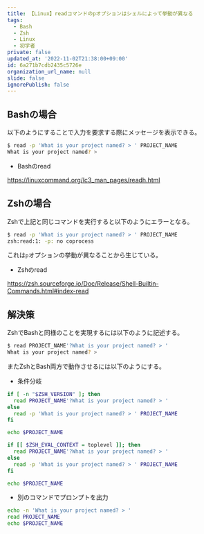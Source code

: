 ```yaml
---
title: 【Linux】readコマンドのpオプションはシェルによって挙動が異なる
tags:
  - Bash
  - Zsh
  - Linux
  - 初学者
private: false
updated_at: '2022-11-02T21:38:00+09:00'
id: 6a271b7cdb2435c5726e
organization_url_name: null
slide: false
ignorePublish: false
---
```

## Bashの場合

以下のようにすることで入力を要求する際にメッセージを表示できる。  

```bash
$ read -p 'What is your project named? > ' PROJECT_NAME
What is your project named? > 
```

* Bashのread

https://linuxcommand.org/lc3_man_pages/readh.html

## Zshの場合

Zshで上記と同じコマンドを実行すると以下のようにエラーとなる。  

```zsh
$ read -p 'What is your project named? > ' PROJECT_NAME
zsh:read:1: -p: no coprocess
```

これは`p`オプションの挙動が異なることから生じている。  

* Zshのread

https://zsh.sourceforge.io/Doc/Release/Shell-Builtin-Commands.html#index-read

## 解決策

ZshでBashと同様のことを実現するには以下のように記述する。  

```zsh
$ read PROJECT_NAME'?What is your project named? > '
What is your project named? > 
```

またZshとBash両方で動作させるには以下のようにする。  

* 条件分岐

```zsh
if [ -n "$ZSH_VERSION" ]; then
  read PROJECT_NAME'?What is your project named? > '
else
  read -p 'What is your project named? > ' PROJECT_NAME
fi

echo $PROJECT_NAME
```

```zsh
if [[ $ZSH_EVAL_CONTEXT = toplevel ]]; then
  read PROJECT_NAME'?What is your project named? > '
else
  read -p 'What is your project named? > ' PROJECT_NAME
fi

echo $PROJECT_NAME
```

* 別のコマンドでプロンプトを出力

```zsh
echo -n 'What is your project named? > '
read PROJECT_NAME
echo $PROJECT_NAME
```
